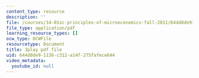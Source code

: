 ```yaml
---
content_type: resource
description: ''
file: /courses/14-01sc-principles-of-microeconomics-fall-2011/644d8de91136c312a14f275fafece644_qRkAq_G_9cs.pdf
file_type: application/pdf
learning_resource_types: []
ocw_type: OCWFile
resourcetype: Document
title: 3play pdf file
uid: 644d8de9-1136-c312-a14f-275fafece644
video_metadata:
  youtube_id: null
---
```

